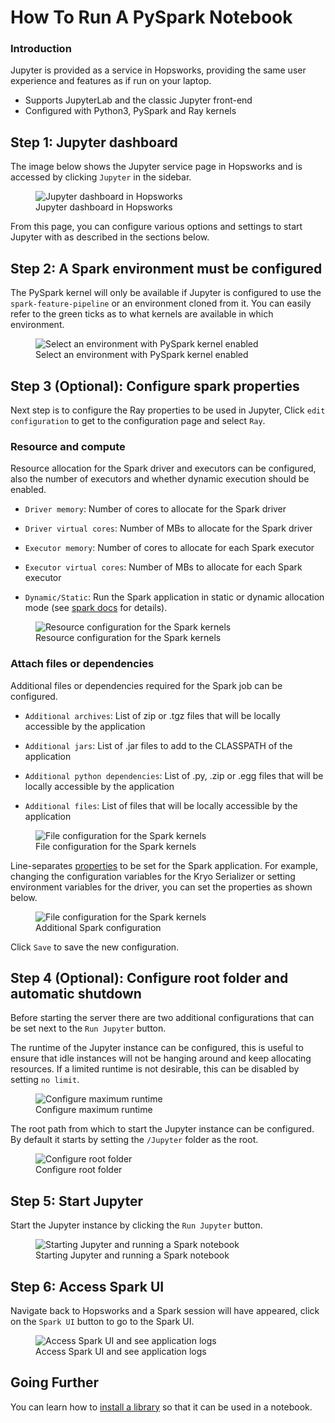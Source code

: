 # How To Run A PySpark Notebook

### Introduction

Jupyter is provided as a service in Hopsworks, providing the same user experience and features as if run on your laptop.

* Supports JupyterLab and the classic Jupyter front-end
* Configured with Python3, PySpark and Ray kernels


## Step 1: Jupyter dashboard

The image below shows the Jupyter service page in Hopsworks and is accessed by clicking `Jupyter` in the sidebar.

<p align="center">
  <figure>
    <img src="../../../../assets/images/guides/jupyter/jupyter_overview_spark.png" alt="Jupyter dashboard in Hopsworks">
    <figcaption>Jupyter dashboard in Hopsworks</figcaption>
  </figure>
</p>

From this page, you can configure various options and settings to start Jupyter with as described in the sections below.

## Step 2: A Spark environment must be configured

The PySpark kernel will only be available if Jupyter is configured to use the `spark-feature-pipeline` or an environment cloned from it.
You can easily refer to the green ticks as to what kernels are available in which environment.
<p align="center">
  <figure>
    <img src="../../../../assets/images/guides/jupyter/select_spark_environment.png" alt="Select an environment with PySpark kernel enabled">
    <figcaption>Select an environment with PySpark kernel enabled</figcaption>
  </figure>
</p>

## Step 3 (Optional): Configure spark properties

Next step is to configure the Ray properties to be used in Jupyter, Click `edit configuration` to get to the 
configuration page and select `Ray`.

### Resource and compute

Resource allocation for the Spark driver and executors can be configured, also the number of executors and whether dynamic execution should be enabled.

* `Driver memory`: Number of cores to allocate for the Spark driver

* `Driver virtual cores`: Number of MBs to allocate for the Spark driver

* `Executor memory`: Number of cores to allocate for each Spark executor

* `Executor virtual cores`: Number of MBs to allocate for each Spark executor

* `Dynamic/Static`: Run the Spark application in static or dynamic allocation mode (see [spark docs](https://spark.apache.org/docs/latest/configuration.html#dynamic-allocation) for details).


<p align="center">
  <figure>
    <img src="../../../../assets/images/guides/jupyter/spark_resource_and_compute.png" alt="Resource configuration for the Spark kernels">
    <figcaption>Resource configuration for the Spark kernels</figcaption>
  </figure>
</p>

### Attach files or dependencies

Additional files or dependencies required for the Spark job can be configured.

* `Additional archives`: List of zip or .tgz files that will be locally accessible by the application

* `Additional jars`: List of .jar files to add to the CLASSPATH of the application

* `Additional python dependencies`: List of .py, .zip or .egg files that will be locally accessible by the application

* `Additional files`: List of files that will be locally accessible by the application

<p align="center">
  <figure>
    <img src="../../../../assets/images/guides/jupyter/spark_additional_files.png" alt="File configuration for the Spark kernels">
    <figcaption>File configuration for the Spark kernels</figcaption>
  </figure>
</p>

Line-separates [properties](https://spark.apache.org/docs/3.1.1/configuration.html) to be set for the Spark application. For example, changing the configuration variables for the Kryo Serializer or setting environment variables for the driver, you can set the properties as shown below.

<p align="center">
  <figure>
    <img src="../../../../assets/images/guides/jupyter/spark_properties.png" alt="File configuration for the Spark kernels">
    <figcaption>Additional Spark configuration</figcaption>
  </figure>
</p>


Click `Save` to save the new configuration.

## Step 4 (Optional): Configure root folder and automatic shutdown

Before starting the server there are two additional configurations that can be set next to the `Run Jupyter` button.

The runtime of the Jupyter instance can be configured, this is useful to ensure that idle instances will not be hanging around and keep allocating resources. If a limited runtime is not desirable, this can be disabled by setting `no limit`.

<p align="center">
  <figure>
    <img src="../../../../assets/images/guides/jupyter/configure_shutdown.png" alt="Configure maximum runtime">
    <figcaption>Configure maximum runtime</figcaption>
  </figure>
</p>

The root path from which to start the Jupyter instance can be configured. By default it starts by setting the `/Jupyter` folder as the root.

<p align="center">
  <figure>
    <img src="../../../../assets/images/guides/jupyter/start_from_folder.png" alt="Configure root folder">
    <figcaption>Configure root folder</figcaption>
  </figure>
</p>


## Step 5: Start Jupyter

Start the Jupyter instance by clicking the `Run Jupyter` button.

<p align="center">
  <figure>
    <img src="../../../../assets/images/guides/jupyter/spark_jupyter_starting.gif" alt="Starting Jupyter and running a Spark notebook">
    <figcaption>Starting Jupyter and running a Spark notebook</figcaption>
  </figure>
</p>

## Step 6: Access Spark UI

Navigate back to Hopsworks and a Spark session will have appeared, click on the `Spark UI` button to go to the Spark UI.

<p align="center">
  <figure>
    <img src="../../../../assets/images/guides/jupyter/spark_ui.gif" alt="Access Spark UI and see application logs">
    <figcaption>Access Spark UI and see application logs</figcaption>
  </figure>
</p>

## Going Further

You can learn how to [install a library](../python/python_install.md) so that it can be used in a notebook.

